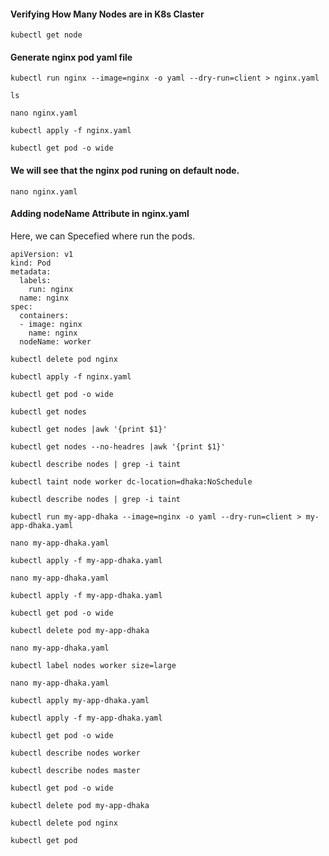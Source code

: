 #### Verifying How Many Nodes are in K8s Claster
~~~
kubectl get node
~~~
#### Generate nginx pod yaml file
~~~
kubectl run nginx --image=nginx -o yaml --dry-run=client > nginx.yaml
~~~
~~~
ls
~~~
~~~
nano nginx.yaml
~~~
~~~
kubectl apply -f nginx.yaml
~~~
~~~
kubectl get pod -o wide
~~~
#### We will see that the nginx pod runing on default node.
~~~
nano nginx.yaml
~~~
#### Adding nodeName Attribute in nginx.yaml
Here, we can Specefied where run the pods. 
~~~
apiVersion: v1
kind: Pod
metadata:
  labels:
    run: nginx
  name: nginx
spec:
  containers:
  - image: nginx
    name: nginx
  nodeName: worker
~~~
~~~
kubectl delete pod nginx
~~~
~~~
kubectl apply -f nginx.yaml
~~~
~~~
kubectl get pod -o wide
~~~
~~~
kubectl get nodes
~~~
~~~
kubectl get nodes |awk '{print $1}'
~~~
~~~
kubectl get nodes --no-headres |awk '{print $1}'
~~~
~~~
kubectl describe nodes | grep -i taint
~~~
~~~
kubectl taint node worker dc-location=dhaka:NoSchedule
~~~
~~~
kubectl describe nodes | grep -i taint
~~~
~~~
kubectl run my-app-dhaka --image=nginx -o yaml --dry-run=client > my-app-dhaka.yaml
~~~
~~~
nano my-app-dhaka.yaml
~~~
~~~
kubectl apply -f my-app-dhaka.yaml
~~~
~~~
nano my-app-dhaka.yaml
~~~
~~~
kubectl apply -f my-app-dhaka.yaml
~~~
~~~
kubectl get pod -o wide
~~~
~~~
kubectl delete pod my-app-dhaka
~~~
~~~
nano my-app-dhaka.yaml
~~~
~~~
kubectl label nodes worker size=large
~~~
~~~
nano my-app-dhaka.yaml
~~~
~~~
kubectl apply my-app-dhaka.yaml
~~~
~~~
kubectl apply -f my-app-dhaka.yaml
~~~
~~~
kubectl get pod -o wide
~~~
~~~
kubectl describe nodes worker
~~~
~~~
kubectl describe nodes master
~~~
~~~
kubectl get pod -o wide
~~~
~~~
kubectl delete pod my-app-dhaka
~~~
~~~
kubectl delete pod nginx
~~~
~~~
kubectl get pod
~~~


